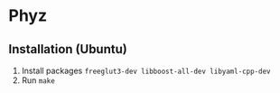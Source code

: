Phyz
====

Installation (Ubuntu)
---------------------

1. Install packages `freeglut3-dev libboost-all-dev libyaml-cpp-dev`
2. Run `make`
